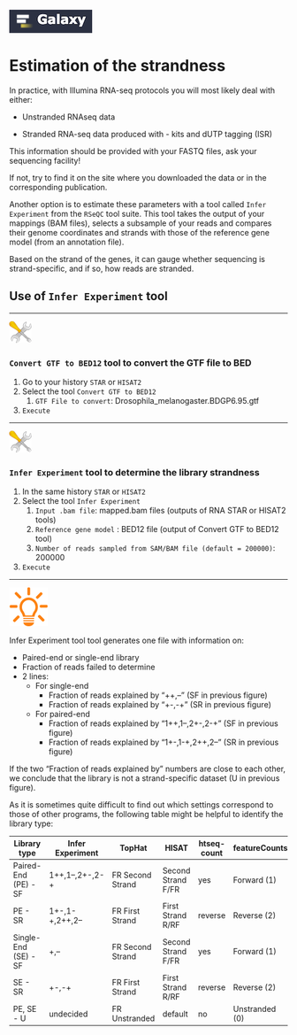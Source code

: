 ![](images/galaxylogo.png)
# Estimation of the strandness

In practice, with Illumina RNA-seq protocols you will most likely deal with either:

  - Unstranded RNAseq data
  
  - Stranded RNA-seq data produced with - kits and dUTP tagging (ISR)

This information should be provided with your FASTQ files, ask your sequencing facility!

If not, try to find it on the site where you downloaded the data or
in the corresponding publication.

Another option is to estimate these parameters with a tool called `Infer Experiment` from
the `RSeQC` tool suite. This tool takes the output of your mappings (BAM files), selects
a subsample of your reads and compares their genome coordinates and strands with those of
the reference gene model (from an annotation file).

Based on the strand of the genes, it can gauge whether sequencing is strand-specific,
and if so, how reads are stranded.

## Use of `Infer Experiment` tool

----
![](images/tool_small.png)

### `Convert GTF to BED12` tool to convert the GTF file to BED

1. Go to your history `STAR` or `HISAT2`
2. Select the tool `Convert GTF to BED12`
    1. `GTF File to convert`: Drosophila_melanogaster.BDGP6.95.gtf
3. `Execute`

----
![](images/tool_small.png)

### `Infer Experiment` tool to determine the library strandness

1. In the same history `STAR` or `HISAT2`
2. Select the tool `Infer Experiment`
    1. `Input .bam file`: mapped.bam files (outputs of RNA STAR or HISAT2 tools)
    2. `Reference gene model` : BED12 file (output of Convert GTF to BED12 tool)
    3. `Number of reads sampled from SAM/BAM file (default = 200000)`: 200000
3. `Execute`


----
![](images/lamp.png)

Infer Experiment tool tool generates one file with information on:

- Paired-end or single-end library
- Fraction of reads failed to determine
- 2 lines:
  - For single-end
    - Fraction of reads explained by “++,–” (SF in previous figure)
    - Fraction of reads explained by “+-,-+” (SR in previous figure)
  - For paired-end
    - Fraction of reads explained by “1++,1–,2+-,2-+” (SF in previous figure)
    - Fraction of reads explained by “1+-,1-+,2++,2–” (SR in previous figure)
    
If the two “Fraction of reads explained by” numbers are close to each other,
we conclude that the library is not a strand-specific dataset (U in previous figure).

As it is sometimes quite difficult to find out which settings correspond to those of
other programs, the following table might be helpful to identify the library type:

|Library type              |Infer Experiment | TopHat           | HISAT            | htseq-count |featureCounts |
|--------------------------|-----------------|------------------|------------------|-------------|--------------|
|Paired-End (PE) - SF      |1++,1–,2+-,2-+   |FR Second Strand  |Second Strand F/FR|yes          |Forward (1)   |
|PE - SR                   |1+-,1-+,2++,2–   |FR First Strand   |First Strand R/RF |reverse      |Reverse (2)   |
|Single-End (SE) - SF      |+,–              |FR Second Strand  |Second Strand F/FR|yes          |Forward (1)   |
|SE - SR                   |+-,-+            |FR First Strand   |First Strand R/RF |reverse      |Reverse (2)   |
|PE, SE - U                |undecided        |FR Unstranded     |default           |no           |Unstranded (0)|
